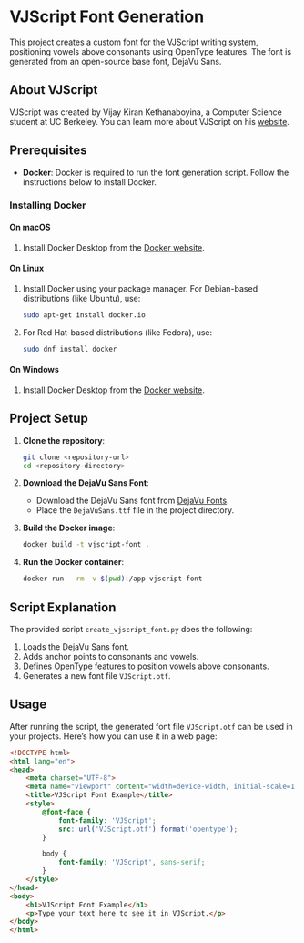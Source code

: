 # VJScript Font Generation

This project creates a custom font for the VJScript writing system, positioning vowels above consonants using OpenType features. The font is generated from an open-source base font, DejaVu Sans.

## About VJScript

VJScript was created by Vijay Kiran Kethanaboyina, a Computer Science student at UC Berkeley. You can learn more about VJScript on his [website](https://www.vkethana.com/vjscript/).

## Prerequisites

- **Docker**: Docker is required to run the font generation script. Follow the instructions below to install Docker.

### Installing Docker

#### On macOS

1. Install Docker Desktop from the [Docker website](https://www.docker.com/products/docker-desktop).

#### On Linux

1. Install Docker using your package manager. For Debian-based distributions (like Ubuntu), use:
    ```bash
    sudo apt-get install docker.io
    ```

2. For Red Hat-based distributions (like Fedora), use:
    ```bash
    sudo dnf install docker
    ```

#### On Windows

1. Install Docker Desktop from the [Docker website](https://www.docker.com/products/docker-desktop).

## Project Setup

1. **Clone the repository**:
    ```bash
    git clone <repository-url>
    cd <repository-directory>
    ```

2. **Download the DejaVu Sans Font**:
    - Download the DejaVu Sans font from [DejaVu Fonts](https://dejavu-fonts.github.io/).
    - Place the `DejaVuSans.ttf` file in the project directory.

3. **Build the Docker image**:
    ```bash
    docker build -t vjscript-font .
    ```

4. **Run the Docker container**:
    ```bash
    docker run --rm -v $(pwd):/app vjscript-font
    ```

## Script Explanation

The provided script `create_vjscript_font.py` does the following:

1. Loads the DejaVu Sans font.
2. Adds anchor points to consonants and vowels.
3. Defines OpenType features to position vowels above consonants.
4. Generates a new font file `VJScript.otf`.

## Usage

After running the script, the generated font file `VJScript.otf` can be used in your projects. Here’s how you can use it in a web page:

```html
<!DOCTYPE html>
<html lang="en">
<head>
    <meta charset="UTF-8">
    <meta name="viewport" content="width=device-width, initial-scale=1.0">
    <title>VJScript Font Example</title>
    <style>
        @font-face {
            font-family: 'VJScript';
            src: url('VJScript.otf') format('opentype');
        }

        body {
            font-family: 'VJScript', sans-serif;
        }
    </style>
</head>
<body>
    <h1>VJScript Font Example</h1>
    <p>Type your text here to see it in VJScript.</p>
</body>
</html>

